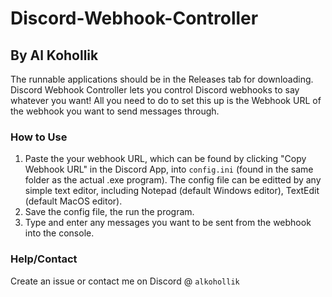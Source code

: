 # Discord-Webhook-Controller
## By Al Kohollik
The runnable applications should be in the Releases tab for downloading.
Discord Webhook Controller lets you control Discord webhooks to say whatever you want!
All you need to do to set this up is the Webhook URL of the webhook you want to send messages through.

### How to Use
1. Paste the your webhook URL, which can be found by clicking "Copy Webhook URL" in the Discord App, into `config.ini` (found in the same folder as the actual .exe program). The config file can be editted by any simple text editor, including Notepad (default Windows editor), TextEdit (default MacOS editor).
2. Save the config file, the run the program.
3. Type and enter any messages you want to be sent from the webhook into the console.

### Help/Contact
Create an issue or contact me on Discord @ `alkohollik`
